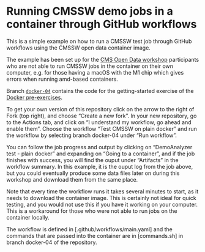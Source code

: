 # Running CMSSW demo jobs in a container through GitHub workflows

This is a simple example on how to run a CMSSW test job through GitHub workflows using the CMSSW open data container image. 

The example has been set up for the [CMS Open Data workshop](https://cms-opendata-workshop.github.io/2022-08-01-cms-open-data-workshop/) participants who are not able to run CMSSW jobs in the container on their own computer, e.g. for those having a macOS with the M1 chip which gives errors when running amd-based containers.

Branch [`docker-04`](https://github.com/cms-opendata-workshop/workshop2022-CMSSW-container-demo/tree/docker-04) contains the code for the getting-started exercise of the [Docker pre-exercises](https://cms-opendata-workshop.github.io/workshop2022-lesson-docker/04-validation/index.html).

To get your own version of this repository click on the arrow to the right of Fork (top right), and choose “Create a new fork”. In your new repository, go to the Actions tab, and click on “I understand my workflow, go ahead and enable them”. Choose the workflow “Test CMSSW on plain docker” and run the workflow by selecting branch docker-04 under “Run workflow”.

You can follow the job progress and output by clicking on “DemoAnalyzer test - plain docker” and expanding on “Going to a container”, and if the job finishes with success, you will find the ouput under “Artifacts” in the workflow summary. In this example, it is the ouput log from the job above, but you could eventually produce some data files later on during this workshop and download them from the same place.

Note that every time the workflow runs it takes several minutes to start, as it needs to download the container image. This is certainly not ideal for quick testing, and you would not use this if you have it working on your computer. This is a workaround for those who were not able to run jobs on the container locally.

The workflow is defined in [.github/workflows/main.yaml] and the commands that are passed into the container are in [commands.sh] in branch docker-04 of the repository.
